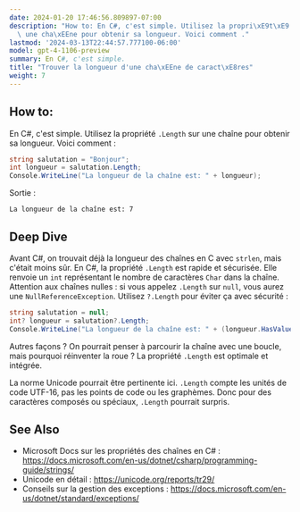 ```yaml
---
date: 2024-01-20 17:46:56.809897-07:00
description: "How to: En C#, c'est simple. Utilisez la propri\xE9t\xE9 `.Length` sur\
  \ une cha\xEEne pour obtenir sa longueur. Voici comment ."
lastmod: '2024-03-13T22:44:57.777100-06:00'
model: gpt-4-1106-preview
summary: En C#, c'est simple.
title: "Trouver la longueur d'une cha\xEEne de caract\xE8res"
weight: 7
---
```


## How to:
En C#, c'est simple. Utilisez la propriété `.Length` sur une chaîne pour obtenir sa longueur. Voici comment :

```C#
string salutation = "Bonjour";
int longueur = salutation.Length;
Console.WriteLine("La longueur de la chaîne est: " + longueur);
```

Sortie :

```
La longueur de la chaîne est: 7
```

## Deep Dive
Avant C#, on trouvait déjà la longueur des chaînes en C avec `strlen`, mais c'était moins sûr. En C#, la propriété `.Length` est rapide et sécurisée. Elle renvoie un `int` représentant le nombre de caractères `Char` dans la chaîne. Attention aux chaînes nulles : si vous appelez `.Length` sur `null`, vous aurez une `NullReferenceException`. Utilisez `?.Length` pour éviter ça avec sécurité :

```C#
string salutation = null;
int? longueur = salutation?.Length;
Console.WriteLine("La longueur de la chaîne est: " + (longueur.HasValue ? longueur.Value.ToString() : "null"));
```

Autres façons ? On pourrait penser à parcourir la chaîne avec une boucle, mais pourquoi réinventer la roue ? La propriété `.Length` est optimale et intégrée.

La norme Unicode pourrait être pertinente ici. `.Length` compte les unités de code UTF-16, pas les points de code ou les graphèmes. Donc pour des caractères composés ou spéciaux, `.Length` pourrait surpris.

## See Also
- Microsoft Docs sur les propriétés des chaînes en C# : https://docs.microsoft.com/en-us/dotnet/csharp/programming-guide/strings/
- Unicode en détail : https://unicode.org/reports/tr29/
- Conseils sur la gestion des exceptions : https://docs.microsoft.com/en-us/dotnet/standard/exceptions/
